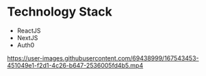 # Technology Stack
- ReactJS
- NextJS
- Auth0

https://user-images.githubusercontent.com/69438999/167543453-451049e1-f2d1-4c26-b647-2536005fd4b5.mp4

